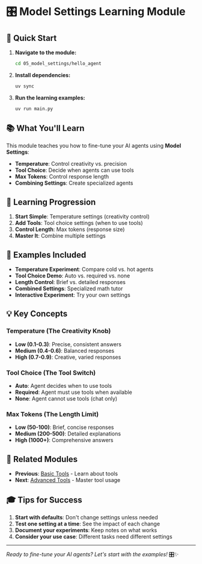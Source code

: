 # 🎛️ Model Settings Learning Module

## 🚀 Quick Start

1. **Navigate to the module:**
   ```bash
   cd 05_model_settings/hello_agent
   ```

2. **Install dependencies:**
   ```bash
   uv sync
   ```

3. **Run the learning examples:**
   ```bash
   uv run main.py
   ```

## 📚 What You'll Learn

This module teaches you how to fine-tune your AI agents using **Model Settings**:

- **Temperature**: Control creativity vs. precision
- **Tool Choice**: Decide when agents can use tools
- **Max Tokens**: Control response length
- **Combining Settings**: Create specialized agents

## 🎯 Learning Progression

1. **Start Simple**: Temperature settings (creativity control)
2. **Add Tools**: Tool choice settings (when to use tools)
3. **Control Length**: Max tokens (response size)
4. **Master It**: Combine multiple settings

## 🧪 Examples Included

- **Temperature Experiment**: Compare cold vs. hot agents
- **Tool Choice Demo**: Auto vs. required vs. none
- **Length Control**: Brief vs. detailed responses
- **Combined Settings**: Specialized math tutor
- **Interactive Experiment**: Try your own settings

## 💡 Key Concepts

### Temperature (The Creativity Knob)
- **Low (0.1-0.3)**: Precise, consistent answers
- **Medium (0.4-0.6)**: Balanced responses
- **High (0.7-0.9)**: Creative, varied responses

### Tool Choice (The Tool Switch)
- **Auto**: Agent decides when to use tools
- **Required**: Agent must use tools when available
- **None**: Agent cannot use tools (chat only)

### Max Tokens (The Length Limit)
- **Low (50-100)**: Brief, concise responses
- **Medium (200-500)**: Detailed explanations
- **High (1000+)**: Comprehensive answers

## 🔗 Related Modules

- **Previous**: [Basic Tools](../06_basic_tools/) - Learn about tools
- **Next**: [Advanced Tools](../08_advanced_tools/) - Master tool usage

## 🎓 Tips for Success

1. **Start with defaults**: Don't change settings unless needed
2. **Test one setting at a time**: See the impact of each change
3. **Document your experiments**: Keep notes on what works
4. **Consider your use case**: Different tasks need different settings

---

*Ready to fine-tune your AI agents? Let's start with the examples!* 🎛️✨
